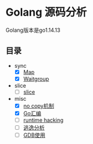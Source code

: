 # Golang 源码分析

Golang版本是go1.14.13

## 目录

- sync
	- [x] [Map](./notes/sync/map.md)
	- [x] [Waitgroup](./notes/sync/waitgroup.md)
- slice
	- [ ] [slice](./notes/slice/slice.md)
- misc
	- [x] [no copy机制](./notes/misc/nocopy.md)
	- [x] [Go汇编](./notes/misc/assembly.md)
	- [ ] [runtime hacking](./notes/misc/runtime.md)
	- [ ] [逃逸分析](./notes/misc/escape-analysis.md)
	- [ ] [GDB使用](./notes/misc/gdb.md)

